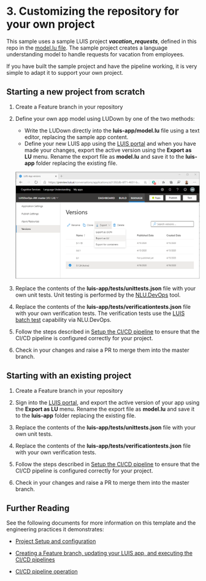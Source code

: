 # 3. Customizing the repository for your own project

This sample uses a sample LUIS project ***vacation_requests***, defined in this repo in the [model.lu file](../luis-app/model.lu). The sample project creates a language understanding model to handle requests for vacation from employees.

If you have built the sample project and have the pipeline working, it is very simple to adapt it to support your own project.

## Starting a new project from scratch

1. Create a Feature branch in your repository

1. Define your own app model using LUDown by one of the two methods:

   * Write the LUDown directly into the **luis-app/model.lu** file using a text editor, replacing the sample app content.
   * Define your new LUIS app using the [LUIS portal](https://www.luis.ai) and when you have made your changes, export the active version using the **Export as LU** menu. Rename the export file as **model.lu** and save it to the **luis-app** folder replacing the existing file.

   ![Export to LU](images/exportlu.png?raw=true "Exporting to LU")

1. Replace the contents of the **luis-app/tests/unittests.json** file with your own unit tests. Unit testing is performed by the [NLU.DevOps](https://github.com/microsoft/NLU.DevOps/blob/master/docs/Test.md) tool.

1. Replace the contents of the **luis-app/tests/verificationtests.json** file with your own verification tests. The verification tests use the [LUIS batch test](https://docs.microsoft.com/en-us/azure/cognitive-services/LUIS/luis-how-to-batch-test) capability via NLU.DevOps.

1. Follow the steps described in [Setup the CI/CD pipeline](1-project-setup.md#setup-the-cicd-pipeline) to ensure that the CI/CD pipeline is configured correctly for your project.

1. Check in your changes and raise a PR to merge them into the master branch.

## Starting with an existing project

1. Create a Feature branch in your repository

1. Sign into the [LUIS portal](https://www.luis.ai), and export the active version of your app using the **Export as LU** menu. Rename the export file as **model.lu** and save it to the **luis-app** folder replacing the existing file.

1. Replace the contents of the **luis-app/tests/unittests.json** file with your own unit tests.

1. Replace the contents of the **luis-app/tests/verificationtests.json** file with your own verification tests.

1. Follow the steps described in [Setup the CI/CD pipeline](1-project-setup.md#setup-the-cicd-pipeline) to ensure that the CI/CD pipeline is configured correctly for your project.

1. Check in your changes and raise a PR to merge them into the master branch.

## Further Reading

See the following documents for more information on this template and the engineering practices it demonstrates:

* [Project Setup and configuration](1-project-setup.md)

* [Creating a Feature branch, updating your LUIS app, and executing the CI/CD pipelines](2-feature-branches-and-running-pipelines.md)

* [CI/CD pipeline operation](4-pipeline.md#pipeline-steps)
